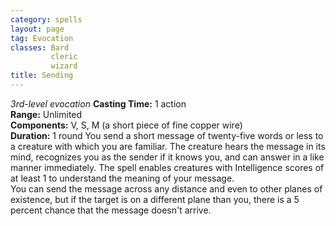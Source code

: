 ```yaml
---
category: spells
layout: page
tag: Evocation
classes: Bard
         cleric
         wizard
title: Sending 
---
```

_3rd-level evocation_ 
**Casting Time:** 1 action    
**Range:** Unlimited    
**Components:** V, S, M (a short piece of fine copper wire)    
**Duration:** 1 round 
You send a short message of twenty-five words or less to a creature with which you are familiar. The creature hears the message in its mind, recognizes you as the sender if it knows you, and can answer in a like manner immediately. The spell enables creatures with Intelligence scores of at least 1 to understand the meaning of your message.    
You can send the message across any distance and even to other planes of existence, but if the target is on a different plane than you, there is a 5 percent chance that the message doesn't arrive. 